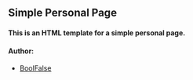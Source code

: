 
## Simple Personal Page

#### This is an HTML template for a simple personal page.

#### Author:

- [BoolFalse](https://boolfalse.com/)
